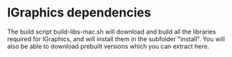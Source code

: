 # IGraphics dependencies

The build script build-libs-mac.sh will download and build all the libraries required for IGraphics, and will install them in the subfolder "install". You will also be able to download prebuilt versions which you can extract here.


